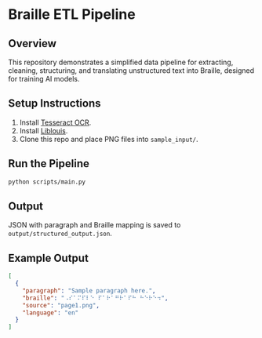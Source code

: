 # Braille ETL Pipeline

## Overview
This repository demonstrates a simplified data pipeline for extracting, cleaning, structuring, and translating unstructured text into Braille, designed for training AI models.

## Setup Instructions

1. Install [Tesseract OCR](https://github.com/tesseract-ocr/tesseract).
2. Install [Liblouis](https://github.com/liblouis/liblouis).
3. Clone this repo and place PNG files into `sample_input/`.

## Run the Pipeline

```bash
python scripts/main.py
```

## Output

JSON with paragraph and Braille mapping is saved to `output/structured_output.json`.

## Example Output
```json
[
  {
    "paragraph": "Sample paragraph here.",
    "braille": "⠠⠎⠁⠍⠏⠇⠑ ⠏⠁⠗⠁⠛⠗⠁⠏⠓ ⠓⠑⠗⠑⠲",
    "source": "page1.png",
    "language": "en"
  }
]
```
